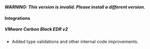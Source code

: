 ***WARNING: This version is invalid. Please install a different version.***


#### Integrations
##### VMware Carbon Black EDR v2
- Added type validations and other internal code improvements.
